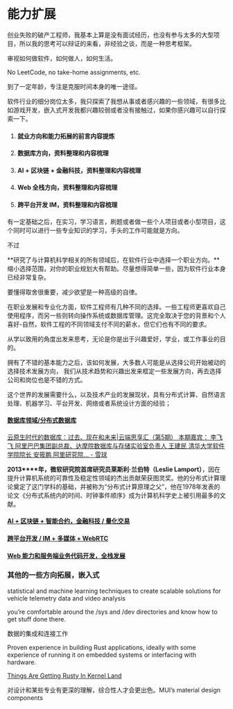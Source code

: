 # 能力扩展

创业失败的破产工程师，我基本上算是没有面试经历，也没有参与太多的大型项目，所以我的思考可以辩证的来看，非经验之谈，而是一种思考框架。

审视如何做软件，如何做人，如何生活。

No LeetCode, no take-home assignments, etc.

到了一定年龄，专注是克服时间本身的唯一途径。

软件行业的细分岗位太多，我只探索了我想从事或者感兴趣的一些领域，有很多比如游戏开发，嵌入式开发我都兴趣较弱或者没有接触过，如果你感兴趣可以自行探索一下。


1. #### 就业方向和能力拓展的前言内容提炼
2. #### 数据库方向，资料整理和内容梳理
3. #### AI + 区块链 + 金融科技，资料整理和内容梳理
4. #### Web 全栈方向，资料整理和内容梳理
5. #### 跨平台开发 IM，资料整理和内容梳理

有一定基础之后，在实习，学习语言，刷题或者做一些个人项目或者小型项目，这个同时可以进行一些专业知识的学习，手头的工作可能就是方向。

不过

**研究了与计算机科学相关的所有领域后，在软件行业中选择一个职业方向。**缩小选择范围，对你的职业规划大有帮助。尽量想得简单一些，因为软件行业本身已经非常复杂。

要懂得取舍很重要，减少欲望是一种高级的自律。

在职业发展和专业化方面，软件工程师有几种不同的选择。一些工程师更喜欢自己使用程序，而另一些则转向操作系统或数据库管理。这完全取决于您的背景和个人喜好-自然，软件工程的不同领域支付不同的薪水，但它们也有不同的要求。

从学以致用的角度出发来思考，无论是你是出于兴趣爱好，学业，或工作事业的目的。

拥有了不错的基本能力之后，该如何发展，大多数人可能是从选择公司开始被动的选择技术发展方向， 我们从技术趋势和兴趣出发来框定一些发展方向，再去选择公司和岗位也是不错的方式。

这个世界的发展需要什么，以及技术产业的发展现状，具有分布式计算、自然语言处理、机器学习、平台开发、网络或者系统设计方面的经验；

#### [数据库领域/分布式数据库](craftdocs://open?blockId=EA45A9BF-934A-4F63-BAE1-3E10EAA50DAB&spaceId=cfe4d8ac-b1b3-3abe-9e76-468303587884)

[云原生时代的数据库：过去、现在和未来|云端思享汇（第5期） 本期嘉宾： 李飞飞 阿里巴巴集团副总裁、达摩院数据库与存储实验室负责人 王建民 清华大学软件学院院长 安筱鹏 阿里研究院... - 雪球](https://xueqiu.com/1527849020/198010099)

**2013****年，微软研究院首席研究员莱斯利·兰伯特（Leslie Lamport）**，因在提升计算机系统的可靠性及稳定性领域的杰出贡献荣获图灵奖。他的分布式计算理论奠定了这门学科的基础，并被称为“分布式计算原理之父”，他在1978年发表的论文《分布式系统内的时间、时钟事件顺序》成为计算机科学史上被引用最多的文献。

#### [AI + 区块链 + 智能合约，金融科技 / 量化交易](craftdocs://open?blockId=7EB8A30B-CE2B-4DC3-B338-4C7238F2BBF7&spaceId=cfe4d8ac-b1b3-3abe-9e76-468303587884)

#### [跨平台开发 / IM + 多媒体 + WebRTC](craftdocs://open?blockId=7854550C-209F-4F92-B9B1-E3F8954C9B28&spaceId=cfe4d8ac-b1b3-3abe-9e76-468303587884)

#### [Web 能力和服务端业务代码开发，全栈发展](craftdocs://open?blockId=65C3883D-6A8E-4689-B333-30DB36E9D86B&spaceId=cfe4d8ac-b1b3-3abe-9e76-468303587884)

### 其他的一些方向拓展，嵌入式

statistical and machine learning techniques to create scalable solutions for vehicle telemetry data and video analysis

you’re comfortable around the /sys and /dev directories and know how to get stuff done there.

数据的集成和连接工作

Proven experience in building Rust applications, ideally with some experience of running it on embedded systems or interfacing with hardware.

[Things Are Getting Rusty In Kernel Land](https://hackaday.com/2022/05/17/things-are-getting-rusty-in-kernel-land/)


对设计和某些专业有更深的理解，综合性人才会更出色。MUI’s material design components
